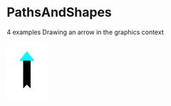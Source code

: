 # PathsAndShapes
4 examples Drawing an arrow in the graphics context

![Arrow](https://github.com/Lilyeka/PathsAndShapes/blob/master/PathsAndShapes/arrow.png "Arrow")


